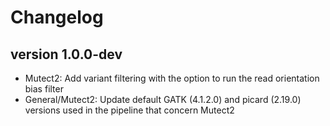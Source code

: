 Changelog
==========

<!--

Newest changes should be on top.

This document is user facing. Please word the changes in such a way
that users understand how the changes affect the new version.
-->

version 1.0.0-dev
---------------------------
+ Mutect2: Add variant filtering with the option to run the read orientation bias filter
+ General/Mutect2: Update default GATK (4.1.2.0) and picard (2.19.0) versions used in the pipeline that concern Mutect2
